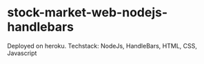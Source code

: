 # stock-market-web-nodejs-handlebars
Deployed on heroku. Techstack: NodeJs, HandleBars, HTML, CSS, Javascript

